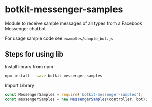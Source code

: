 # botkit-messenger-samples

Module to receive sample messages of all types from a Facebook Messenger chatbot.

For usage sample code see `examples/sample_bot.js`

## Steps for using lib

Install library from npm
```sh
npm install --save botkit-messenger-samples
```

Import Library
```js
const MessengerSamples = require('botkit-messenger-samples');
const messengerSamples = new MessengerSamples(controller, bot);
```
